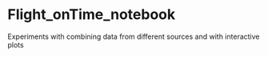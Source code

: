 # Flight_onTime_notebook
Experiments with combining data from different sources and with interactive plots
